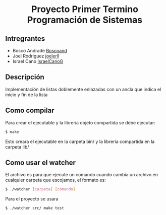 <center> <h1>Proyecto Primer Termino Programación de Sistemas</h1> </center>

## Intregrantes

* Bosco Andrade  [Boscoand](https://github.com/Boscoand)
* Joel Rodriguez  [joelerll](https://github.com/joelerll)
* Israel Cano  [IsraelCanoG](https://github.com/IsraelCanoG)

## Descripción
Implementación de listas doblemente enlazadas con un ancla que indica el inicio y fin de la lista

## Como compilar
Para crear el ejecutable y la librería objeto compartida se debe ejecutar:

```sh
$ make
```

Esto creara el ejecutable en la carpeta bin/ y la librería compartida en la carpeta lib/

## Como usar el watcher

El archivo es para que ejecute un comando cuando cambia un archivo en cualquier carpeta que escojamos, el formato es:

```sh
$ ./watcher [carpeta] [comando]
```

Para el proyecto se usara

```sh
$ ./watcher src/ make test
```
